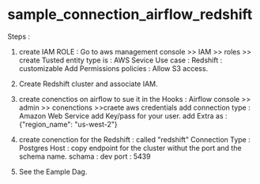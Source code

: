 # sample_connection_airflow_redshift
Steps : 
1. create IAM ROLE :
Go to aws management console >> IAM >> roles >> create 
Tusted entity type is : AWS Sevice 
Use case : Redshift : customizable
Add Permissions policies : Allow S3 access. 

2. Create Redshift cluster and associate IAM. 

3. create conenctios on airflow to sue it in the Hooks : 
Airflow console >> admin >> conenctions >>craete  aws credentials 
add connection type : Amazon Web Service
add Key/pass for your user. 
add Extra as : {"region_name": "us-west-2"}

4. create conenction for the Redshift : 
called "redshift"
Connection Type : Postgres 
Host : copy endpoint for the cluster withut the port and the schema name. 
schama : dev 
port : 5439

5. See the Eample Dag. 



